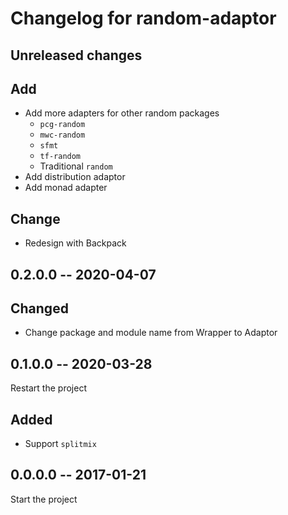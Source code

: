 Changelog for random-adaptor
====

## Unreleased changes

## Add
* Add more adapters for other random packages
  * `pcg-random`
  * `mwc-random`
  * `sfmt`
  * `tf-random`
  * Traditional `random`
* Add distribution adaptor
* Add monad adapter

## Change
* Redesign with Backpack


## 0.2.0.0 -- 2020-04-07

## Changed
* Change package and module name from Wrapper to Adaptor


## 0.1.0.0 -- 2020-03-28

Restart the project

## Added
* Support `splitmix`


## 0.0.0.0 -- 2017-01-21

Start the project
